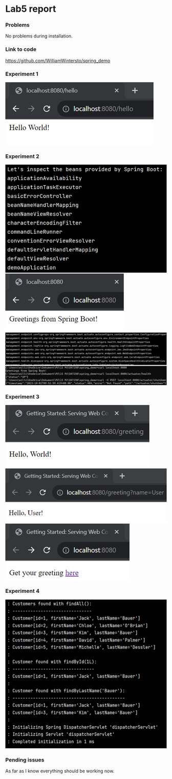 # Lab5 report

### Problems
No problems during installation.

### Link to code
https://github.com/WilliamWintersto/spring_demo

### Experiment 1
![](image-18.png)

### Experiment 2
![](image-20.png)
![](image-19.png)
![](image-21.png)
![](image-23.png)


### Experiment 3
![](image-24.png)
![](image-25.png)
![](image-26.png)

### Experiment 4
![](image-27.png)

### Pending issues
As far as I know everything should be working now.